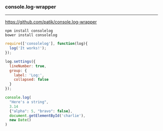### console.log-wrapper
---
https://github.com/patik/console.log-wrapper

```
npm install consolelog
bower install consolelog
```

```js
require(['consolelog'], function(log){
  log('It works!');
});

log.settings({
  lineNumber: true,
  group: {
    label: 'Log:',
    collapsed: false
  }
});

console.log(
  "Here's a string",
  3.14
  {"alpha": 5, "bravo": false},
  document.getElementById('charlie'),
  new Date()
)
```

```
```

